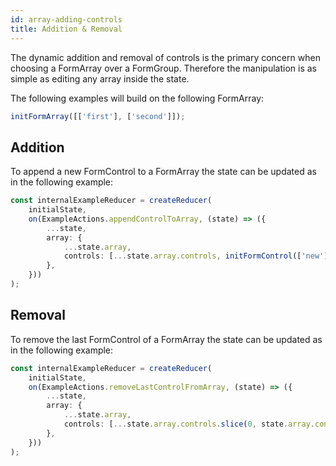 ```yaml
---
id: array-adding-controls
title: Addition & Removal
---
```


The dynamic addition and removal of controls is the primary concern when choosing a FormArray over a FormGroup. Therefore the manipulation is as simple as editing any array inside the state.

The following examples will build on the following FormArray:

```typescript
initFormArray([['first'], ['second']]);
```

## Addition

To append a new FormControl to a FormArray the state can be updated as in the following example:

```typescript
const internalExampleReducer = createReducer(
    initialState,
    on(ExampleActions.appendControlToArray, (state) => ({
        ...state,
        array: {
            ...state.array,
            controls: [...state.array.controls, initFormControl(['new'])],
        },
    }))
);
```

## Removal

To remove the last FormControl of a FormArray the state can be updated as in the following example:

```typescript
const internalExampleReducer = createReducer(
    initialState,
    on(ExampleActions.removeLastControlFromArray, (state) => ({
        ...state,
        array: {
            ...state.array,
            controls: [...state.array.controls.slice(0, state.array.controls.length - 1)],
        },
    }))
);
```
